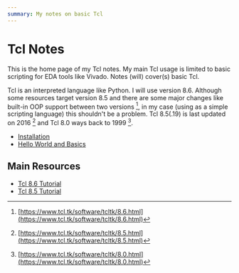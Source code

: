```yaml
---
summary: My notes on basic Tcl
---
```

# Tcl Notes

This is the home page of my Tcl notes. My main Tcl usage is limited to basic
scripting for EDA tools like Vivado. Notes (will) cover(s) basic Tcl.

Tcl is an interpreted language like Python. I will use version 8.6. Although
some resources target version 8.5 and there are some major changes
like built-in OOP support between two versions [^1f], in my case (using as a simple scripting
language) this shouldn't be a problem. Tcl 8.5(.19) is last updated on 2016 [^2f]
and Tcl 8.0 ways back to 1999 [^3f].

* [Installation](0010-installation.md)
* [Hello World and Basics](0020-hello-world.md)

## Main Resources

* [Tcl 8.6 Tutorial](https://nikit.tcl.tk/page/Tcl+Tutorial+Index)
* [Tcl 8.5 Tutorial](https://www.tcl.tk/man/tcl8.5/tutorial/tcltutorial.html)

[^1f]: [https://www.tcl.tk/software/tcltk/8.6.html](https://www.tcl.tk/software/tcltk/8.6.html)
[^2f]: [https://www.tcl.tk/software/tcltk/8.5.html](https://www.tcl.tk/software/tcltk/8.5.html)
[^3f]: [https://www.tcl.tk/software/tcltk/8.0.html](https://www.tcl.tk/software/tcltk/8.0.html)
